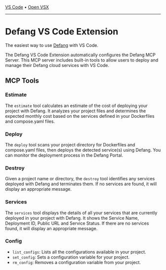 [VS Code](https://marketplace.visualstudio.com/items?itemName=DefangLabs.defang) • [Open VSX](https://open-vsx.org/extension/DefangLabs/defang)

---

# Defang VS Code Extension

The easiest way to use [Defang](https://defang.io) with VS Code.

The Defang VS Code Extension automatically configures the Defang MCP Server. This MCP server includes built-in tools to allow users to deploy and manage their Defang cloud services with VS Code.

## MCP Tools

### Estimate

The `estimate` tool calculates an estimate of the cost of deploying your project with Defang. It analyzes your project files and determines the expected monthly cost based on the services defined in your Dockerfiles and compose.yaml files.

### Deploy

The `deploy` tool scans your project directory for Dockerfiles and compose.yaml files, then deploys the detected service(s) using Defang. You can monitor the deployment process in the Defang Portal.

### Destroy

Given a project name or directory, the `destroy` tool identifies any services deployed with Defang and terminates them. If no services are found, it will display an appropriate message.

### Services

The `services` tool displays the details of all your services that are currently deployed in your project with Defang. It shows the Service Name, Deployment ID, Public URL and Service Status. If there are no services found, it will display an appropriate message.

### Config

* `list_configs`: Lists all the configurations available in your project.
* `set_config`: Sets a configuration variable for your project.
* `rm_config`: Removes a configuration variable from your project.

